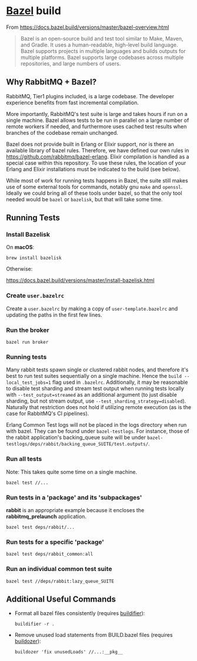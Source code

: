 # [Bazel](https://www.bazel.build/) build

From https://docs.bazel.build/versions/master/bazel-overview.html
> Bazel is an open-source build and test tool similar to Make, Maven, and Gradle. It uses a human-readable, high-level build language. Bazel supports projects in multiple languages and builds outputs for multiple platforms. Bazel supports large codebases across multiple repositories, and large numbers of users.

## Why RabbitMQ + Bazel?

RabbitMQ, Tier1 plugins included, is a large codebase. The developer experience benefits from fast incremental compilation.

More importantly, RabbitMQ's test suite is large and takes hours if run on a single machine. Bazel allows tests to be run in parallel on a large number of remote workers if needed, and furthermore uses cached test results when branches of the codebase remain unchanged.

Bazel does not provide built in Erlang or Elixir support, nor is there an available library of bazel rules. Therefore, we have defined our own rules in https://github.com/rabbitmq/bazel-erlang. Elixir compilation is handled as a special case within this repository. To use these rules, the location of your Erlang and Elixir installations must be indicated to the build (see below).

While most of work for running tests happens in Bazel, the suite still makes use of some external tools for commands, notably gnu `make` and `openssl`. Ideally we could bring all of these tools under bazel, so that the only tool needed would be `bazel` or `bazelisk`, but that will take some time.

## Running Tests

### Install Bazelisk

On **macOS**:

`brew install bazelisk`

Otherwise:

https://docs.bazel.build/versions/master/install-bazelisk.html

### Create `user.bazelrc`

Create a `user.bazelrc` by making a copy of `user-template.bazelrc` and updating the paths in the first few lines.

### Run the broker

`bazel run broker`

### Running tests

Many rabbit tests spawn single or clustered rabbit nodes, and therefore it's best to run test suites sequentially on a single machine. Hence the `build --local_test_jobs=1` flag used in `.bazelrc`. Additionally, it may be reasonable to disable test sharding and stream test output when running tests locally with `--test_output=streamed` as an additional argument (to just disable sharding, but not stream output, use `--test_sharding_strategy=disabled`). Naturally that restriction does not hold if utilizing remote execution (as is the case for RabbitMQ's CI pipelines).

Erlang Common Test logs will not be placed in the logs directory when run with bazel. They can be found under `bazel-testlogs`. For instance, those of the rabbit application's backing_queue suite will be under `bazel-testlogs/deps/rabbit/backing_queue_SUITE/test.outputs/`.

### Run all tests

Note: This takes quite some time on a single machine.

`bazel test //...`

### Run tests in a 'package' and its 'subpackages'

**rabbit** is an appropriate example because it encloses the **rabbitmq_prelaunch** application.

`bazel test deps/rabbit/...`

### Run tests for a specific 'package'

`bazel test deps/rabbit_common:all`

### Run an individual common test suite

`bazel test //deps/rabbit:lazy_queue_SUITE`

## Additional Useful Commands

- Format all bazel files consistently (requires [buildifier](https://github.com/bazelbuild/buildtools/blob/master/buildifier/README.md)):

  `buildifier -r .`

- Remove unused load statements from BUILD.bazel files (requires [buildozer](https://github.com/bazelbuild/buildtools/blob/master/buildozer/README.md)):

  `buildozer 'fix unusedLoads' //...:__pkg__`
